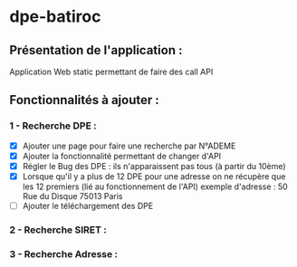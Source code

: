 # dpe-batiroc

## Présentation de l'application :
Application Web static permettant de faire des call API 

## Fonctionnalités à ajouter :

### 1 - Recherche DPE :
- [x] Ajouter une page pour faire une recherche par N°ADEME
- [x] Ajouter la fonctionnalité permettant de changer d'API
- [x] Régler le Bug des DPE : ils n'apparaissent pas tous (à partir du 10ème)
- [x] Lorsque qu'il y a plus de 12 DPE pour une adresse on ne récupère que les 12 premiers (lié au fonctionnement de l'API) exemple d'adresse : 50 Rue du Disque 75013 Paris
- [ ] Ajouter le téléchargement des DPE

### 2 - Recherche SIRET :

### 3 - Recherche Adresse :
